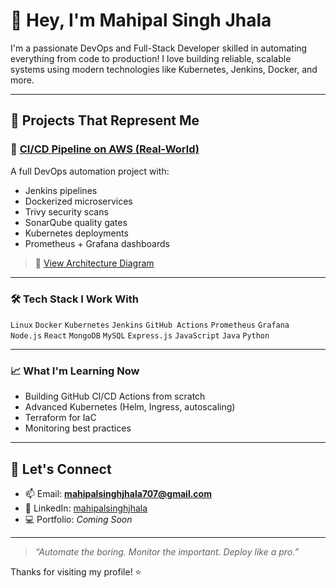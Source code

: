 # 👋 Hey, I'm Mahipal Singh Jhala

I'm a passionate DevOps and Full-Stack Developer skilled in automating everything from code to production! I love building reliable, scalable systems using modern technologies like Kubernetes, Jenkins, Docker, and more.

---

## 🚀 Projects That Represent Me

### 🔧 [CI/CD Pipeline on AWS (Real-World)](https://github.com/MahipalSinghJhala707/CICD_boardgameDB)
A full DevOps automation project with:
- Jenkins pipelines
- Dockerized microservices
- Trivy security scans
- SonarQube quality gates
- Kubernetes deployments
- Prometheus + Grafana dashboards  
> 📸 [View Architecture Diagram](./CICD_boardgameDB/blob/main/image.png)

---

### 🛠 Tech Stack I Work With
`Linux` `Docker` `Kubernetes` `Jenkins` `GitHub Actions` `Prometheus` `Grafana`  
`Node.js` `React` `MongoDB` `MySQL` `Express.js` `JavaScript` `Java` `Python`

---

### 📈 What I'm Learning Now
- Building GitHub CI/CD Actions from scratch
- Advanced Kubernetes (Helm, Ingress, autoscaling)
- Terraform for IaC
- Monitoring best practices

---

## 💬 Let's Connect
- 📫 Email: **mahipalsinghjhala707@gmail.com**
- 🔗 LinkedIn: [mahipalsinghjhala](https://www.linkedin.com/in/mahipal-singh-jhala-94184424b/)
- 💻 Portfolio: *Coming Soon*

---

> *“Automate the boring. Monitor the important. Deploy like a pro.”*

Thanks for visiting my profile! ⭐

